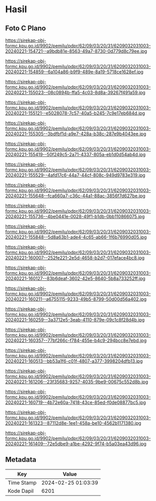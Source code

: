 # Hasil

## Foto C Plano

https://sirekap-obj-formc.kpu.go.id/9902/pemilu/pdpr/62/09/03/20/31/6209032031003-20240221-154721--a9bdb81e-8563-49a7-8730-0d779d8c79ee.jpg

https://sirekap-obj-formc.kpu.go.id/9902/pemilu/pdpr/62/09/03/20/31/6209032031003-20240221-154859--6a104a86-b9f9-489e-8a19-5718ce1628ef.jpg

https://sirekap-obj-formc.kpu.go.id/9902/pemilu/pdpr/62/09/03/20/31/6209032031003-20240221-155023--08c0894b-ffa5-4c03-8d8a-39267f491a59.jpg

https://sirekap-obj-formc.kpu.go.id/9902/pemilu/pdpr/62/09/03/20/31/6209032031003-20240221-155121--e5028078-7c57-40a5-b245-7c9e17eb684d.jpg

https://sirekap-obj-formc.kpu.go.id/9902/pemilu/pdpr/62/09/03/20/31/6209032031003-20240221-155305--3bdfbf1d-a9e7-428a-b38c-287e9b4043ee.jpg

https://sirekap-obj-formc.kpu.go.id/9902/pemilu/pdpr/62/09/03/20/31/6209032031003-20240221-155419--50f249c5-2a71-4337-805a-eb1d0d54ab4d.jpg

https://sirekap-obj-formc.kpu.go.id/9902/pemilu/pdpr/62/09/03/20/31/6209032031003-20240221-155529--4afd17c6-44a7-44cf-808c-949d9783e319.jpg

https://sirekap-obj-formc.kpu.go.id/9902/pemilu/pdpr/62/09/03/20/31/6209032031003-20240221-155648--fca660a7-c36c-44a1-88ac-3856f7d627be.jpg

https://sirekap-obj-formc.kpu.go.id/9902/pemilu/pdpr/62/09/03/20/31/6209032031003-20240221-155736--4be0441e-0028-49f1-b1db-0bb110866075.jpg

https://sirekap-obj-formc.kpu.go.id/9902/pemilu/pdpr/62/09/03/20/31/6209032031003-20240221-155848--5d8a63b1-ade4-4c65-ab66-1f6b76990d05.jpg

https://sirekap-obj-formc.kpu.go.id/9902/pemilu/pdpr/62/09/03/20/31/6209032031003-20240221-160007--252fe221-2e5d-4658-b2d7-017eface4bc8.jpg

https://sirekap-obj-formc.kpu.go.id/9902/pemilu/pdpr/62/09/03/20/31/6209032031003-20240221-160127--83b6deaf-3602-42e5-8640-5b8a733252ff.jpg

https://sirekap-obj-formc.kpu.go.id/9902/pemilu/pdpr/62/09/03/20/31/6209032031003-20240221-160211--a6755115-9233-49b5-8799-50d00d56a402.jpg

https://sirekap-obj-formc.kpu.go.id/9902/pemilu/pdpr/62/09/03/20/31/6209032031003-20240221-160259--3a3712e5-3eab-4110-879e-09c1c8f28d4b.jpg

https://sirekap-obj-formc.kpu.go.id/9902/pemilu/pdpr/62/09/03/20/31/6209032031003-20240221-160357--77bf266c-f784-455e-b4c9-294bcc8e7ebd.jpg

https://sirekap-obj-formc.kpu.go.id/9902/pemilu/pdpr/62/09/03/20/31/6209032031003-20240221-160513--bb53a1f6-c01f-4807-a377-3998204dfb13.jpg

https://sirekap-obj-formc.kpu.go.id/9902/pemilu/pdpr/62/09/03/20/31/6209032031003-20240221-161206--23f35683-9257-4035-9be9-00675c552d8b.jpg

https://sirekap-obj-formc.kpu.go.id/9902/pemilu/pdpr/62/09/03/20/31/6209032031003-20240221-160719--4b72e60a-7418-43ce-85ed-f0de08877bc5.jpg

https://sirekap-obj-formc.kpu.go.id/9902/pemilu/pdpr/62/09/03/20/31/6209032031003-20240221-161323--87112d8e-1ee1-458a-be10-4562b1171380.jpg

https://sirekap-obj-formc.kpu.go.id/9902/pemilu/pdpr/62/09/03/20/31/6209032031003-20240221-161409--72e5dbe9-a1be-4292-9f74-b5a03ea43d96.jpg


## Metadata

| Key        | Value               |
| ---------- | ------------------- |
| Time Stamp | 2024-02-25 01:03:39 |
| Kode Dapil | 6201                |



